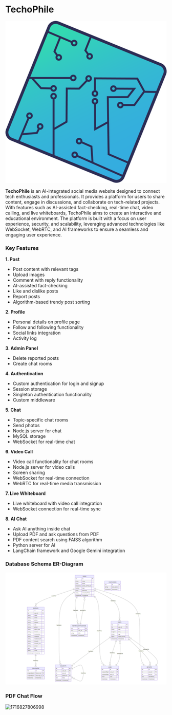 # **TechoPhile**

![App Logo](image/README/app_logo.png "TechoPhile")

**TechoPhile** is an AI-integrated social media website designed to connect tech enthusiasts and professionals. It provides a platform for users to share content, engage in discussions, and collaborate on tech-related projects. With features such as AI-assisted fact-checking, real-time chat, video calling, and live whiteboards, TechoPhile aims to create an interactive and educational environment. The platform is built with a focus on user experience, security, and scalability, leveraging advanced technologies like WebSocket, WebRTC, and AI frameworks to ensure a seamless and engaging user experience.

### Key Features

**1. Post**

* Post content with relevant tags
* Upload images
* Comment with reply functionality
* AI-assisted fact-checking
* Like and dislike posts
* Report posts
* Algorithm-based trendy post sorting

**2. Profile**

* Personal details on profile page
* Follow and following functionality
* Social links integration
* Activity log

**3. Admin Panel**

* Delete reported posts
* Create chat rooms

**4. Authentication**

* Custom authentication for login and signup
* Session storage
* Singleton authentication functionality
* Custom middleware

**5. Chat**

* Topic-specific chat rooms
* Send photos
* Node.js server for chat
* MySQL storage
* WebSocket for real-time chat

**6. Video Call**

* Video call functionality for chat rooms
* Node.js server for video calls
* Screen sharing
* WebSocket for real-time connection
* WebRTC for real-time media transmission

**7. Live Whiteboard**

* Live whiteboard with video call integration
* WebSocket connection for real-time sync

**8. AI Chat**

* Ask AI anything inside chat
* Upload PDF and ask questions from PDF
* PDF content search using FAISS algorithm
* Python server for AI
* LangChain framework and Google Gemini integration

### Database Schema ER-Diagram

![ERD](image/README/ERD.png "ER Diagram")

### PDF Chat Flow

![1716827806998](image/README/1716827806998.png)
